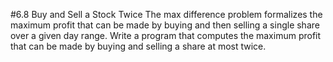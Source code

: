 #6.8 Buy and Sell a Stock Twice
The max difference problem formalizes the maximum profit that can be made by buying and then selling a single share over
a given day range.
Write a program that computes the maximum profit that can be made by buying and selling a share at most twice.